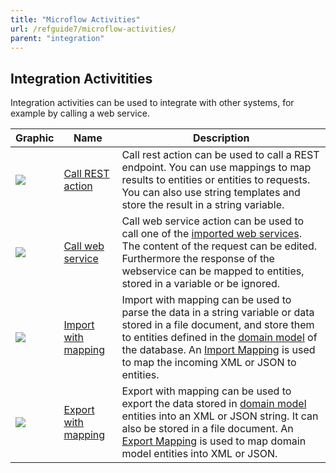 ```yaml
---
title: "Microflow Activities"
url: /refguide7/microflow-activities/
parent: "integration"
---
```

## Integration Activitities

Integration activities can be used to integrate with other systems, for example by calling a web service.

| Graphic | Name | Description |
| --- | --- | --- |
| ![](/attachments/refguide7/desktop-modeler/integration/microflow-activities/19399144.png) | [Call REST action](/refguide7/call-rest-action/) | Call rest action can be used to call a REST endpoint. You can use mappings to map results to entities or entities to requests. You can also use string templates and store the result in a string variable. |
| ![](/attachments/refguide7/desktop-modeler/integration/microflow-activities/19398967.png) | [Call web service](/refguide7/call-web-service-action/) | Call web service action can be used to call one of the [imported web services](/refguide7/consumed-web-services/). The content of the request can be edited. Furthermore the response of the webservice can be mapped to entities, stored in a variable or be ignored. |
| ![](/attachments/refguide7/desktop-modeler/integration/microflow-activities/19398968.png) | [Import with mapping](/refguide7/import-mapping-action/) | Import with mapping can be used to parse the data in a string variable or data stored in a file document, and store them to entities defined in the [domain model](/refguide7/domain-model/) of the database. An [Import Mapping](/refguide7/import-mappings/) is used to map the incoming XML or JSON to entities. |
| ![](/attachments/refguide7/desktop-modeler/integration/microflow-activities/19398969.png) | [Export with mapping](/refguide7/export-mapping-action/) | Export with mapping can be used to export the data stored in [domain model](/refguide7/domain-model/) entities into an XML or JSON string. It can also be stored in a file document. An [Export Mapping](/refguide7/export-mappings/) is used to map domain model entities into XML or JSON. |
